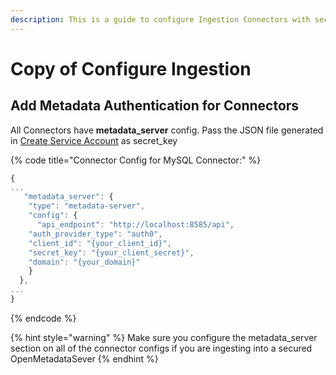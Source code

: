 ```yaml
---
description: This is a guide to configure Ingestion Connectors with security.
---
```


# Copy of Configure Ingestion

## Add Metadata Authentication for Connectors

All Connectors have **metadata\_server** config. Pass the JSON file generated in [Create Service Account](../../../deploy-on-bare-metal/enable-security/auth0-sso/create-ingestion-service-account.md) as secret\_key

{% code title="Connector Config for MySQL Connector:" %}
```javascript
{
...
   "metadata_server": {
    "type": "metadata-server",
    "config": {
      "api_endpoint": "http://localhost:8585/api",
    "auth_provider_type": "auth0",
    "client_id": "{your_client_id}",
    "secret_key": "{your_client_secret}",
    "domain": "{your_domain}"    
    }
  },
...
}
```
{% endcode %}

{% hint style="warning" %}
Make sure you configure the metadata\_server section on all of the connector configs if you are ingesting into a secured OpenMetadataSever
{% endhint %}
